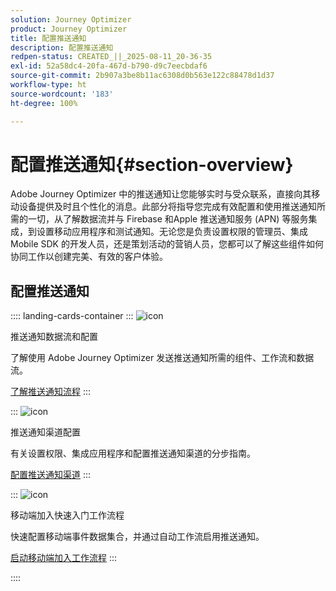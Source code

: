 ```yaml
---
solution: Journey Optimizer
product: Journey Optimizer
title: 配置推送通知
description: 配置推送通知
redpen-status: CREATED_||_2025-08-11_20-36-35
exl-id: 52a58dc4-20fa-467d-b790-d9c7eecbdaf6
source-git-commit: 2b907a3be8b11ac6308d0b563e122c88478d1d37
workflow-type: ht
source-wordcount: '183'
ht-degree: 100%

---
```


# 配置推送通知{#section-overview}

Adobe Journey Optimizer 中的推送通知让您能够实时与受众联系，直接向其移动设备提供及时且个性化的消息。此部分将指导您完成有效配置和使用推送通知所需的一切，从了解数据流并与 Firebase 和Apple 推送通知服务 (APN) 等服务集成，到设置移动应用程序和测试通知。无论您是负责设置权限的管理员、集成 Mobile SDK 的开发人员，还是策划活动的营销人员，您都可以了解这些组件如何协同工作以创建完美、有效的客户体验。

## 配置推送通知

:::: landing-cards-container
:::
![icon](https://cdn.experienceleague.adobe.com/icons/puzzle-piece.svg?lang=zh-Hans)

推送通知数据流和配置

了解使用 Adobe Journey Optimizer 发送推送通知所需的组件、工作流和数据流。

[了解推送通知流程](../using/push/push-gs.md)
:::

:::
![icon](https://cdn.experienceleague.adobe.com/icons/gear.svg?lang=zh-Hans)

推送通知渠道配置

有关设置权限、集成应用程序和配置推送通知渠道的分步指南。

[配置推送通知渠道](../using/push/push-configuration.md)
:::

:::
![icon](https://cdn.experienceleague.adobe.com/icons/circle-play.svg?lang=zh-Hans)

移动端加入快速入门工作流程

快速配置移动端事件数据集合，并通过自动工作流启用推送通知。

[启动移动端加入工作流程](../using/push/mobile-onboarding-wf.md)
:::

::::
